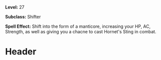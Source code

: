 <!-- TITLE: Shift: Manticore -->
<!-- SUBTITLE:  -->

**Level:** 27

**Subclass:** Shifter

**Spell Effect:** Shift into the form of a manticore, increasing your HP, AC, Strength, as well as giving you a chacne to cast Hornet's Sting in combat.

# Header